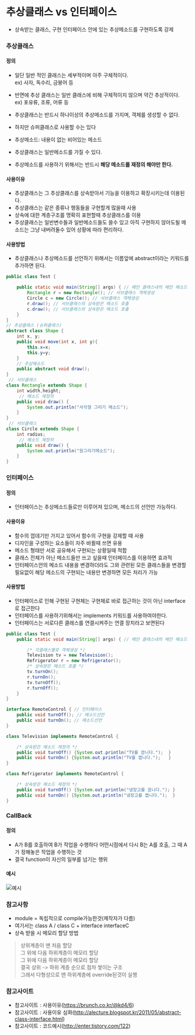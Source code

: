# 추상클래스 vs 인터페이스
- 상속받는 클래스, 구현 인터페이스 안에 있는 추상메소드를 구현하도록 강제

### 추상클래스

#### 정의
- 일단 일반 적인 클래스는 세부적이며 아주 구체적이다.  
ex) 사자, 독수리, 금붕어 등

- 반면에 추상 클래스는 일반 클래스에 비해 구체적이지 않으며 약간 추상적이다.  
ex) 포유류, 조류, 어류 등

- 추상클래스는 반드시 하나이상의 추상메소드를 가지며, 객체를 생성할 수 없다.
- 하지만 슈퍼클래스로 사용할 수는 있다

- 추상메소드: 내용이 없는 비어있는 메소드

- 추상클래스는 일반메소드를 가질 수 있다.

- 추상메소드를 사용하기 위해서는 반드시 __해당 메소드를 재정의 해야만 한다.__

#### 사용이유
- 추상클래스는 그 추상클래스를 상속받아서 기능을 이용하고 확장시키는데 이용된다.
-  추상클래스는 같은 종류나 행동들을 구현할게 많을때 사용
-  상속에 대한 계층구조를 명확히 표현할때 추상클래스를 이용
- 추상클래스는 일반변수들과 일반메소드들도 쓸수 있고 아직 구현하지 않아도될 메소드는 그냥 내버려둘수 있어 상황에 따라 편리하다.

#### 사용방법
- 추상클래스나 추상메소드를 선언하기 위해서는 이름앞에 abstract이라는 키워드를 추가하면 된다.

```java
public class Test {

	public static void main(String[] args) { // 메인 클래스내의 메인 메소드
		Rectangle r = new Rectangle(); // 서브클래스 객체생성
		Circle c = new Circle(); // 서브클래스 객체생성
		r.draw(); // 서브클래스의 상속받은 메소드 호출
		c.draw(); // 서브클래스의 상속받은 메소드 호출
	}
}
// 추상클래스 (슈퍼클래스)
abstract class Shape {
	int x, y;
	public void move(int x, int y){
		this.x=x;
		this.y=y;
	}
	// 추상메소드
	public abstract void draw();
}
 // 서브클래스
class Rectangle extends Shape {
	int width,height;
	 // 메소드 재정의
	public void draw() {
		System.out.println("사각형 그리기 메소드");
	}
}
 // 서브클래스
class Circle extends Shape {
	int radius;
	 // 메소드 재정의
	public void draw() {
		System.out.println("원그리기메소드");
	}
}
```

### 인터페이스

#### 정의
- 인터페이스는 추상메소드들로만 이루어져 있으며, 메소드의 선언만 가능하다.

#### 사용이유
- 함수의 껍데기만 가지고 있어서 함수의 구현을 강제할 때 사용
- 디자인을 구성하는 요소들이 자주 바뀔때 쓰면 유용
- 메소드 형태만 서로 공유해서 구현되는 상황일때 적합
- 클래스 전체가 아닌 메소드들만 쓰고 싶을때 인터페이스를 이용하면 효과적
- 인터페이스안의 메소드 내용을 변경하더라도 그와 관련된 모든 클래스들을 변경할 필요없이 해당 메소드의 구현되는 내용만 변경하면 모든 처리가 가능

#### 사용방법
- 인터페이스로 인해 구현된 구현체는 구현체로 바로 접근하는 것이 아닌 interface로 접근한다
- 인터페이스를 사용하기위해서는 implements 키워드를 사용하여야한다.
- 인터페이스는 서로다른 클래스를 연결시켜주는 연결 장치라고 보면된다

```java
public class Test {
	public static void main(String[] args) { // 메인 클래스내의 메인 메소드

		/* 각클래스별로 객체생성 */
		Television tv = new Television();
		Refrigerator r = new Refrigerator();
		/* 상속받은 메소드 호출 */
		tv.turnOn();
		r.turnOn();
		tv.turnOff();
		r.turnOff();
	}
}

interface RemoteControl { // 인터페이스
	public void turnOff(); // 메소드선언
	public void turnOn(); // 메소드선언
}

class Television implements RemoteControl {

	/* 상속받은 메소드 재정의 */
	public void turnOff() {System.out.println("TV를 끔니다.");	}
	public void turnOn() {System.out.println("TV를 켭니다.");	}
}

class Refrigerator implements RemoteControl {

	/* 상속받은 메소드 재정의 */
	public void turnOff() {System.out.println("냉장고를 끔니다.");	}
	public void turnOn() {System.out.println("냉장고를 켭니다.");	}
}
```

### CallBack

#### 정의
- A가 B를 호출하여 B가 작업을 수행하다 어떤시점에서 다시 B는 A를 호출, 그 때 A가 정해놓은 작업을 수행하는 것
- 결국 function이 자신의 일부를 넘기는 행위

#### 예시
![예시]()

### 참고사항
- module = 독립적으로 compile가능한것(제작자가 다름)
- 여기서는 class A / class C + interface interfaceC
- 상속 받을 시 메모리 할당 방법
>상위계층이 맨 처음 할당  
그 위에 다음 하위계층이 메모리 할당  
그 위에 다음 하위계층이 메모리 할당  
결국 상위 -> 하위 계층 순으로 점차 쌓이는 구조  
그래서 다형성으로 맨 하위계층에 override된것이 실행

### 참고사이트

- 참고사이트 : 사용이유(https://brunch.co.kr/@kd4/6)
- 참고사이트 : 사용이유 심화(http://alecture.blogspot.kr/2011/05/abstract-class-interface.html)
- 참고사이트 : 코드예시(http://enter.tistory.com/122)
